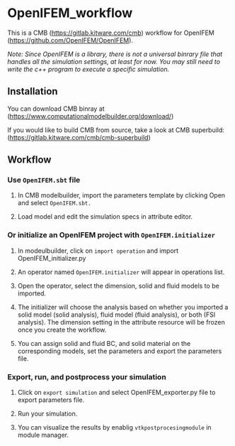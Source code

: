 # OpenIFEM_workflow

This is a CMB (https://gitlab.kitware.com/cmb) workflow for OpenIFEM (https://github.com/OpenIFEM/OpenIFEM).

*Note: Since OpenIFEM is a library, there is not a universal binrary file that handles all the simulation settings, at least for now. You may still need to write the c++ program to execute a specific simulation.*

## Installation

You can download CMB binray at (https://www.computationalmodelbuilder.org/download/)

If you would like to build CMB from source, take a look at CMB superbuild: (https://gitlab.kitware.com/cmb/cmb-superbuild)

## Workflow
### Use `OpenIFEM.sbt` file

1. In CMB modelbuilder, import the parameters template by clicking Open and select `OpenIFEM.sbt.`

2. Load model and edit the simulation specs in attribute editor.

### Or initialize an OpenIFEM project with `OpenIFEM.initializer`

1. In modeulbuilder, click on `import operation` and import OpenIFEM_initializer.py

2. An operator named `OpenIFEM.initializer` will appear in operations list.

3. Open the operator, select the dimension, solid and fluid models to be imported.

4. The initializer will choose the analysis based on whether you imported a solid model (solid analysis), fluid model (fluid analysis), or both (FSI analysis). The dimension setting in the attribute resource will be frozen once you create the workflow.

5. You can assign solid and fluid BC, and solid material on the corresponding models, set the parameters and export the parameters file.

### Export, run, and postprocess your simulation

1. Click on `export simulation` and select OpenIFEM_exporter.py file to export parameters file.

2. Run your simulation.

3. You can visualize the results by enablig `vtkpostprocesingmodule` in module manager.
